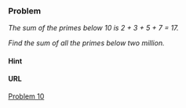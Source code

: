### Problem

*The sum of the primes below 10 is 2 + 3 + 5 + 7 = 17.*

*Find the sum of all the primes below two million.*

#### Hint




#### URL
[Problem 10](https://projecteuler.net/problem=10)